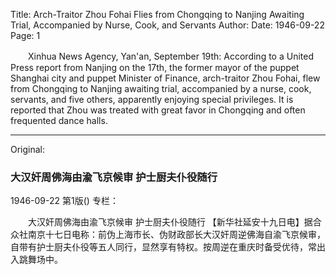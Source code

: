 Title: Arch-Traitor Zhou Fohai Flies from Chongqing to Nanjing Awaiting Trial, Accompanied by Nurse, Cook, and Servants
Author: 
Date: 1946-09-22
Page: 1

　　Xinhua News Agency, Yan'an, September 19th: According to a United Press report from Nanjing on the 17th, the former mayor of the puppet Shanghai city and puppet Minister of Finance, arch-traitor Zhou Fohai, flew from Chongqing to Nanjing awaiting trial, accompanied by a nurse, cook, servants, and five others, apparently enjoying special privileges. It is reported that Zhou was treated with great favor in Chongqing and often frequented dance halls.



<hr /> 

Original: 


### 大汉奸周佛海由渝飞京候审  护士厨夫仆役随行

1946-09-22
第1版()
专栏：

　　大汉奸周佛海由渝飞京候审
    护士厨夫仆役随行
    【新华社延安十九日电】据合众社南京十七日电称：前伪上海市长、伪财政部长大汉奸周逆佛海自渝飞京候审，自带有护士厨夫仆役等五人同行，显然享有特权。按周逆在重庆时备受优待，常出入跳舞场中。
